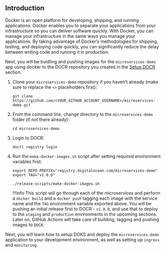 ## Introduction

Docker is an open platform for developing, shipping, and running applications. Docker enables you to separate your applications from your infrastructure so you can deliver software quickly. With Docker, you can manage your infrastructure in the same ways you manage your applications. By taking advantage of Docker’s methodologies for shipping, testing, and deploying code quickly, you can significantly reduce the delay between writing code and running it in production.

Next, you will be buidling and pushing images for the `microservices-demo` app using docker to the DOCR repository you created in the [Setup DOCR](setup-docr.md) section.

1. Clone your `microservices-demo` repository if you haven't already (make sure to replace the `<>` placeholders first):

    ```shell
    git clone https://github.com/<YOUR_GITHUB_ACCOUNT_USERNAME>/microservices-demo.git
    ```

2. From the command line, change directory to the `microservices-demo` folder (if not there already):

    ```shell
    cd microservices-demo
    ```

3. Login to DOCR:

    ```shell
    doctl registry login
    ```

4. Run the `make-docker-images.sh` script after setting required environment variables first:

    ```shell
    export REPO_PREFIX="registry.digitalocean.com/microservices-demo"
    export TAG="v1.0.0"

    ./release-scripts/make-docker-images.sh
    ```

    !!!info
        This script will go through each of the microservices and perform a `docker build` and a `docker push` tagging each image with the service name and the `TAG` environment variable exported above.
        You will be pushing an initial release first to DOCR - `v1.0.0`, and use that to deploy to the `staging` and `production` environments in the upcoming sections. Later on, GitHub Actions will take care of building, tagging and pushing images to `DOCR`.

Next, you will learn how to setup DOKS and deploy the `microservices-demo` application to your development environment, as well as setting up `ingress` and `monitoring`.
